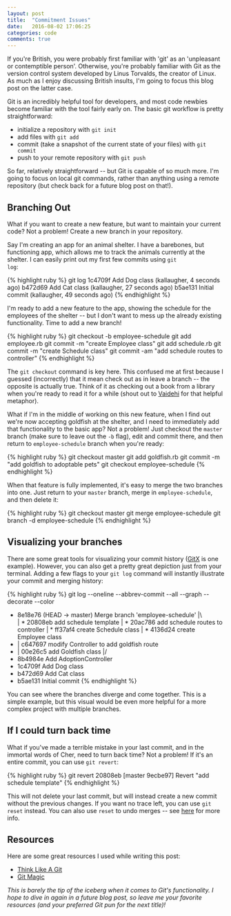```yaml
---
layout: post
title:  "Commitment Issues"
date:   2016-08-02 17:06:25
categories: code
comments: true
---
```


If you're British, you were probably first familiar with 'git' as an 'unpleasant or contemptible person'. Otherwise, you're probably familiar with Git as the version control system developed by Linus Torvalds, the creator of Linux. As much as I enjoy discussing British insults, I'm going to focus this blog post on the latter case.

Git is an incredibly helpful tool for developers, and most code newbies become familiar with the tool fairly early on. The basic git workflow is pretty straightforward:

* initialize a repository with <code>git init</code>
* add files with <code>git add</code>
* commit (take a snapshot of the current state of your files) with <code>git commit</code>
* push to your remote repository with <code>git push</code>

So far, relatively straightforward -- but Git is capable of so much more. I'm going to focus on local git commands, rather than anything using a remote repository (but check back for a future blog post on that!).

Branching Out
-------------

What if you want to create a new feature, but want to maintain your current code? Not a problem! Create a new branch in your repository.

Say I'm creating an app for an animal shelter. I have a barebones, but functioning app, which allows me to track the animals currently at the shelter. I can easily print out my first few commits using <code>git log</code>:

{% highlight ruby %}
git log
1c4709f Add Dog class (kallaugher, 4 seconds ago)
b472d69 Add Cat class (kallaugher, 27 seconds ago)
b5ae131 Initial commit (kallaugher, 49 seconds ago)
{% endhighlight %}

I'm ready to add a new feature to the app, showing the schedule for the employees of the shelter -- but I don't want to mess up the already existing functionality. Time to add a new branch!

{% highlight ruby %}
git checkout -b employee-schedule
git add employee.rb
git commit -m "create Employee class"
git add schedule.rb
git commit -m "create Schedule class"
git commit -am "add schedule routes to controller"
{% endhighlight %}

The <code>git checkout</code> command is key here. This confused me at first because I guessed (incorrectly) that it mean check out as in leave a branch -- the opposite is actually true. Think of it as checking out a book from a library when you're ready to read it for a while (shout out to [Vaidehi](http://vaidehi.weebly.com/) for that helpful metaphor).

What if I'm in the middle of working on this new feature, when I find out we're now accepting goldfish at the shelter, and I need to immediately add that functionality to the basic app? Not a problem! Just checkout the <code>master</code> branch (make sure to leave out the <code>-b</code> flag), edit and commit there, and then return to <code>employee-schedule</code> branch when you're ready:

{% highlight ruby %}
git checkout master
git add goldfish.rb
git commit -m "add goldfish to adoptable pets"
git checkout employee-schedule
{% endhighlight %}


When that feature is fully implemented, it's easy to merge the two branches into one. Just return to your <code>master</code> branch, merge in <code>employee-schedule</code>, and then delete it:

{% highlight ruby %}
git checkout master
git merge employee-schedule
git branch -d employee-schedule
{% endhighlight %}

Visualizing your branches
-------------------------

There are some great tools for visualizing your commit history ([GitX](http://gitx.frim.nl/) is one example). However, you can also get a pretty great depiction just from your terminal. Adding a few flags to your <code>git log</code> command will instantly illustrate your commit and merging history:

{% highlight ruby %}
git log --oneline --abbrev-commit --all --graph --decorate --color
*   8e18e76 (HEAD -> master) Merge branch 'employee-schedule'
|\  
| * 20808eb add schedule template
| * 20ac786 add schedule routes to controller
| * ff37af4 create Schedule class
| * 4136d24 create Employee class
* | c647697 modify Controller to add goldfish route
* | 00e26c5 add Goldfish class
|/  
* 8b4984e Add AdoptionController
* 1c4709f Add Dog class
* b472d69 Add Cat class
* b5ae131 Initial commit
{% endhighlight %}


You can see where the branches diverge and come together. This is a simple example, but this visual would be even more helpful for a more complex project with multiple branches.


If I could turn back time
-------------------------

What if you've made a terrible mistake in your last commit, and in the immortal words of Cher, need to turn back time? Not a problem! If it's an entire commit, you can use <code>git revert</code>:

{% highlight ruby %}
git revert 20808eb
[master 9ecbe97] Revert "add schedule template"
{% endhighlight %}


This will not delete your last commit, but will instead create a new commit without the previous changes. If you want no trace left, you can use <code>git reset</code> instead. You can also use <code>reset</code> to undo merges -- see [here](https://git-scm.com/blog/2010/03/02/undoing-merges.html) for more info.

Resources
---------

Here are some great resources I used while writing this post:

* [Think Like A Git](http://think-like-a-git.net/)
* [Git Magic](http://www-cs-students.stanford.edu/~blynn/gitmagic/)

*This is barely the tip of the iceberg when it comes to Git's functionality. I hope to dive in again in a future blog post, so leave me your favorite resources (and your preferred Git pun for the next title)!*
